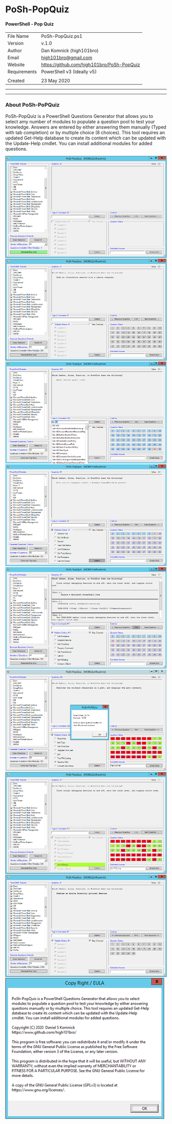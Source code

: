 # PoSh-PopQuiz
#### PowerShell - Pop Quiz
|                |                                                                 |
|:---------------|:----------------------------------------------------------------|
|  File Name     |  PoSh-PopQuiz.ps1                                               |
|  Version       |  v.1.0                                                          |
|  Author        |  Dan Komnick (high101bro)                                       |
|  Email         |  high101bro@gmail.com                                           |
|  Website       |  https://github.com/high101bro/PoSh-PopQuiz                     |
|  Requirements  |  PowerShell v3 (Ideally v5)                                     |
|                |                                                                 |
|  Created       |  23 May 2020                                                    |

***
***
### About PoSh-PoPQuiz
PoSh-PopQuiz is a PowerShell Questions Generator that allows you to select amy number of modules to populate a question pool to test your knowledge. Answers are entered by either answering them manually (Typed with tab completion) or by multiple choice (8 choices). This tool requires an updated Get-Help database to create its content which can be updated with the Update-Help cmdlet. You can install additional modules for added questions.

![Alt text](https://github.com/high101bro/PoSh-PopQuiz/blob/master/Images/PoSh-PopQuiz_Pic001.png)
![Alt text](https://github.com/high101bro/PoSh-PopQuiz/blob/master/Images/PoSh-PopQuiz_Pic002.png)
![Alt text](https://github.com/high101bro/PoSh-PopQuiz/blob/master/Images/PoSh-PopQuiz_Pic003.png)
![Alt text](https://github.com/high101bro/PoSh-PopQuiz/blob/master/Images/PoSh-PopQuiz_Pic004.png)
![Alt text](https://github.com/high101bro/PoSh-PopQuiz/blob/master/Images/PoSh-PopQuiz_Pic005.png)
![Alt text](https://github.com/high101bro/PoSh-PopQuiz/blob/master/Images/PoSh-PopQuiz_Pic006.png)
![Alt text](https://github.com/high101bro/PoSh-PopQuiz/blob/master/Images/PoSh-PopQuiz_Pic007.png)
![Alt text](https://github.com/high101bro/PoSh-PopQuiz/blob/master/Images/PoSh-PopQuiz_Pic008.png)
![Alt text](https://github.com/high101bro/PoSh-PopQuiz/blob/master/Images/PoSh-PopQuiz_Pic009.png)

